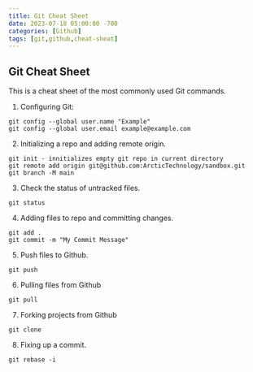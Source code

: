 ```yaml
---
title: Git Cheat Sheet
date: 2023-07-18 05:00:00 -700
categories: [Github]
tags: [git,github,cheat-sheat]
---
```


## Git Cheat Sheet
This is a cheat sheet of the most commonly used Git commands.

1. Configuring Git:
```
git config --global user.name "Example"
git config --global user.email example@example.com
```

2. Initializing a repo and adding remote origin.
```
git init - innitializes empty git repo in current directory
git remote add origin git@github.com:ArcticTechnology/sandbox.git
git branch -M main
```

3. Check the status of untracked files.
```
git status
```

4. Adding files to repo and committing changes.
```
git add .
git commit -m "My Commit Message"
```

5. Push files to Github.
```
git push
```

6. Pulling files from Github
```
git pull
```

7. Forking projects from Github
```
git clone
```

8. Fixing up a commit.
```
git rebase -i
```







